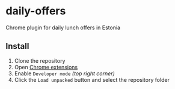 # daily-offers

Chrome plugin for daily lunch offers in Estonia


## Install

1. Clone the repository
2. Open [Chrome extensions](chrome://extensions/)
3. Enable `Developer mode` _(top right corner)_
4. Click the `Load unpacked` button and select the repository folder
